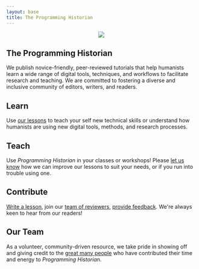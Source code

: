 ```yaml
---
layout: base
title: The Programming Historian
---
```

<div class="container" style="text-align:center">
	<img class="home-image" src="{{ site.baseurl }}/images/about.png" />
</div>

<div class="home-block">
	<div class="container">
		<h2>The Programming Historian</h2>
		<p>We publish novice-friendly, peer-reviewed tutorials that help humanists learn a wide range of digital tools, techniques, and workflows to facilitate research and teaching. We are committed to fostering a diverse and inclusive community of editors, writers, and readers. </p>
	</div>
</div>

<div class="home-block  home-stripe-1">
<div class="container">
<h2>Learn</h2>
<p>Use <a href="{{ site.baseurl }}/lessons/">our lessons</a> to teach your self new technical skills or understand how humanists are using new digital tools, methods, and research processes.</p>
</div>
</div>

<div class="home-block ">
<div class="container">
<h2>Teach</h2>
<p>Use <i>Programming Historian</i> in your classes or workshops! Please <a href="feedback.html">let us know</a> how we can improve our lessons to suit your needs, or if you run into trouble using one.</p>
</div>
</div>

<div class="home-block home-stripe-2">
<div class="container">
<h2>Contribute</h2>
<p><a href="author-guidelines.html">Write a lesson</a>, join our <a href="reviewer-guidelines">team of reviewers</a>, <a href="feedback.html">provide feedback</a>. We're always keen to hear from our readers!</p>
</div>
</div>

<div class="home-block">
<div class="container">
<h2>Our Team</h2>
<p>As a volunteer, community-driven resource, we take pride in showing off and giving credit to the  <a href="project-team.html">great many people</a> who have contributed their time and energy to <i>Programming Historian</i>.</p>
</div>
</div>
